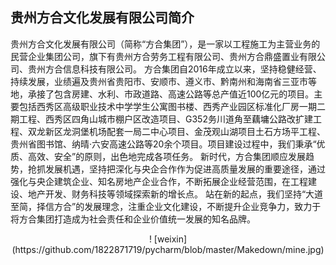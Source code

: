 
##   贵州方合文化发展有限公司简介

贵州方合文化发展有限公司（简称“方合集团”），是一家以工程施工为主营业务的民营企业集团公司，旗下有贵州方合劳务工程有限公司、贵州方合鼎盛置业有限公司、贵州方合信息科技有限公司。
方合集团自2016年成立以来，坚持稳健经营、持续发展，业绩遍及贵州省贵阳市、安顺市、遵义市、黔南州和海南省三亚市等地，承接了包含房建、水利、市政道路、高速公路等总产值近100亿元的项目。主要包括西秀区高级职业技术中学学生公寓图书楼、西秀产业园区标准化厂房一期二期工程、西秀区四角山城市棚户区改造项目、G352务川道角至藕墉公路改扩建工程、双龙新区龙洞堡机场配套一局二中心项目、金茂观山湖项目土石方场平工程、贵州省图书馆、纳晴·六安高速公路等20余个项目。项目建设过程中，我们秉承“优质、高效、安全”的原则，出色地完成各项任务。
新时代，方合集团顺应发展趋势，抢抓发展机遇，坚持把深化与央企合作作为促进高质量发展的重要途径，通过强化与央企建筑企业、知名房地产企业合作，不断拓展企业经营范围，在工程建设、地产开发、财务科技等领域探索新的增长点。
站在新的起点，我们坚持“大道至简，择信方合”的发展理念，注重企业文化建设，不断提升企业竞争力，致力于将方合集团打造成为社会责任和企业价值统一发展的知名品牌。
 <div style='text-align: center;'>!
     [weixin](https://github.com/1822871719/pycharm/blob/master/Makedown/mine.jpg)
</div>
